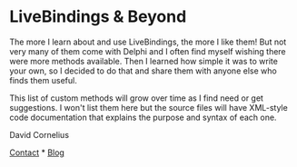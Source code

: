 # LiveBindings & Beyond
The more I learn about and use LiveBindings, the more I like them! But not very many of them come with Delphi and I often find myself wishing there were more methods available. Then I learned how simple it was to write your own, so I decided to do that and share them with anyone else who finds them useful.

This list of custom methods will grow over time as I find need or get suggestions. I won't list them here but the source files will have XML-style code documentation that explains the purpose and syntax of each one.

David Cornelius

[Contact](https://corneliusconcepts.com/contact_us) * [Blog](https://corneliusconcepts.tech)
